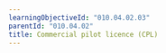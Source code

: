 ```yaml
---
learningObjectiveId: "010.04.02.03"
parentId: "010.04.02"
title: Commercial pilot licence (CPL)
---
```


